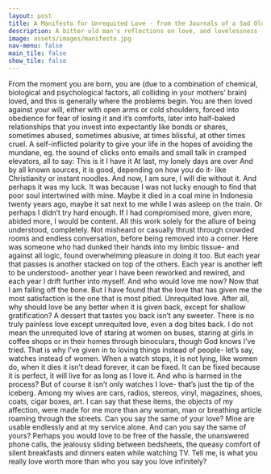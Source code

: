 ```yaml
---
layout: post
title: A Manifesto for Unrequited Love - from the Journals of a Sad Old Man
description: A bitter old man's reflections on love, and lovelessness
image: assets/images/manifesto.jpg
nav-menu: false
main_tile: false
show_tile: false
---
```


From the moment you are born, you are (due to a combination of chemical, biological and psychological factors, all colliding in your mothers’ brain) loved, and this is generally where the problems begin. You are then loved against your will, either with open arms or cold shoulders, forced into obedience for fear of losing it and it’s comforts, later into half-baked relationships that you invest into expectantly like bonds or shares, sometimes abused, sometimes abusive, at times blissful, at other times cruel. A self-inflicted polarity to give your life in the hopes of avoiding the mundane, eg. the sound of clicks onto emails and small talk in cramped elevators, all to say:
This is it
I have it
At last, my lonely days are over
And by all known sources, it is good, depending on how you do it- like Christianity or instant noodles. And now, I am sure, I will die without it. And perhaps it was my luck. It was because I was not lucky enough to find that poor soul intertwined with mine. Maybe it died in a coal mine in Indonesia twenty years ago, maybe it sat next to me while I was asleep on the train. Or perhaps I didn’t try hard enough. If I had compromised more, given more, abided more, I would be content. All this work solely for the allure of being understood, completely. Not misheard or casually thrust through crowded rooms and endless conversation, before being removed into a corner. Here was someone who had dunked their hands into my limbic tissue- and against all logic, found overwhelming pleasure in doing it too. 
But each year that passes is another stacked on top of the others. Each year is another left to be understood- another year I have been reworked and rewired, and each year I drift further into myself. And who would love me now? Now that I am falling off the bone. 
But I have found that the love that has given me the most satisfaction is the one that is most pitied. Unrequited love. After all, why should love be any better when it is given back, except for shallow gratification? A dessert that tastes you back isn’t any sweeter. There is no truly painless love except unrequited love, even a dog bites back. 
I do not mean the unrequited love of staring at women on buses, staring at girls in coffee shops or in their homes through binoculars, though God knows I’ve tried. That is why I’ve given in to loving things instead of people- let’s say, watches instead of women. When a watch stops, it is not lying, like women do, when it dies it isn’t dead forever, it can be fixed. It can be fixed because it is perfect, it will live for as long as I love it. And who is harmed in the process?
But of course it isn’t only watches I love- that’s just the tip of the iceberg. Among my wives are cars, radios, stereos, vinyl, magazines, shoes, coats, cigar boxes, art. I can say that these items, the objects of my affection, were made for me more than any woman, man or breathing article roaming through the streets. Can you say the same of your love? Mine are usable endlessly and at my service alone. And can you say the same of yours? Perhaps you would love to be free of the hassle, the unanswered phone calls, the jealousy sliding between bedsheets, the queasy comfort of silent breakfasts and dinners eaten while watching TV. Tell me, is what you really love worth more than who you say you love infinitely?






